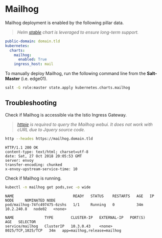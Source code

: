# Mailhog

Mailhog deployment is enabled by the following pillar data.

> _Helm [stable](https://github.com/helm/charts/tree/master/stable/mailhog) chart is leveraged to ensure long-term support._

```yaml
public-domain: domain.tld
kubernetes:
  charts:
    mailhog:
      enabled: True
    ingress_host: mail
```

To manually deploy Mailhog, run the following command line from the **Salt-Master** (i.e. edge01).

```bash
salt -G role:master state.apply kubernetes.charts.mailhog
```

## Troubleshooting

Check if Mailhog is accessible via the Istio Ingress Gateway.

>_[httpie](https://httpie.org/doc#installation) is required to query the Mailhog webui._
>_It does not work with cURL due to Jquery source code._

```bash
http --heades https://mailhog.domain.tld
```

```text
HTTP/1.1 200 OK
content-type: text/html; charset=utf-8
date: Sat, 27 Oct 2018 20:05:53 GMT
server: envoy
transfer-encoding: chunked
x-envoy-upstream-service-time: 10
```

Check if Mailhog is running.

```bash
kubectl -n mailhog get pods,svc -o wide
```

```text
NAME                           READY   STATUS    RESTARTS   AGE   IP           NODE     NOMINATED NODE
pod/mailhog-74fc497475-6zshs   1/1     Running   0          34m   10.2.240.8   node02   <none>

NAME              TYPE        CLUSTER-IP   EXTERNAL-IP   PORT(S)             AGE   SELECTOR
service/mailhog   ClusterIP   10.3.0.43    <none>        8025/TCP,1025/TCP   34m   app=mailhog,release=mailhog
```